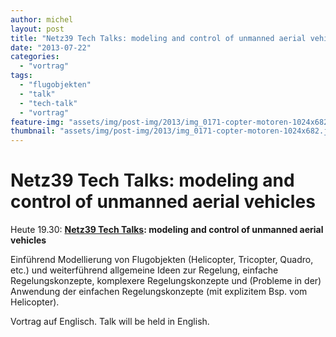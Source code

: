 ```yaml
---
author: michel
layout: post
title: "Netz39 Tech Talks: modeling and control of unmanned aerial vehicles"
date: "2013-07-22"
categories: 
  - "vortrag"
tags: 
  - "flugobjekten"
  - "talk"
  - "tech-talk"
  - "vortrag"
feature-img: "assets/img/post-img/2013/img_0171-copter-motoren-1024x682.jpg"
thumbnail: "assets/img/post-img/2013/img_0171-copter-motoren-1024x682.jpg"
---
```


# Netz39 Tech Talks: modeling and control of unmanned aerial vehicles

Heute 19.30: **[Netz39 Tech Talks](http://www.netz39.de/vortrage/): modeling and control of unmanned aerial vehicles**

Einführend Modellierung von Flugobjekten (Helicopter, Tricopter, Quadro, etc.) und weiterführend allgemeine Ideen zur Regelung, einfache Regelungskonzepte, komplexere Regelungskonzepte und (Probleme in der) Anwendung der einfachen Regelungskonzepte (mit explizitem Bsp. vom Helicopter).

Vortrag auf Englisch. Talk will be held in English.
